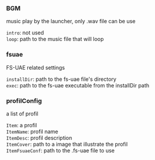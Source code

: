 ### BGM
music play by the launcher, only .wav file can be use

`intro`: not used\
`loop`: path to the music file that will loop

### fsuae
FS-UAE related settings

`installDir`: path to the fs-uae file's directory\
`exec`: path to the fs-uae executable from the installDir path


### profilConfig
a list of profil

`Item`: a profil\
`ItemName`: profil name\
`ItemDesc`: profil description\
`ItemCover`: path to a image that illustrate the profil\
`ItemFsuaeConf`: path to the .fs-uae file to use
